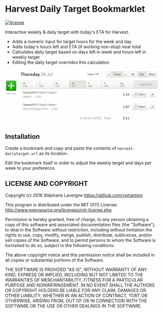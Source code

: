 # Harvest Daily Target Bookmarklet

[![license](https://img.shields.io/github/license/vphantom/gomisql.svg?style=plastic)]()

Interactive weekly & daily target with today's ETA for Harvest.

- Adds a numeric input for target hours for the week and day
- Adds today's hours left and ETA (if working non-stop) near total
- Calculates daily target based on days left in week and hours left in weekly target
- Editing the daily target overrides this calculation

[![Screenshot](harvest-dailytarget.png)]()

## Installation

Create a bookmark and copy and paste the contents of `harvest-dailytarget.url` as its location.

Edit the bookmark itself in order to adjust the weekly target and days per week to your preference.

## LICENSE AND COPYRIGHT

Copyright (c) 2018 Stéphane Lavergne <https://github.com/vphantom>

This program is distributed under the MIT (X11) License:
http://www.opensource.org/licenses/mit-license.php

Permission is hereby granted, free of charge, to any person obtaining a copy of this software and associated documentation files (the "Software"), to deal in the Software without restriction, including without limitation the rights to use, copy, modify, merge, publish, distribute, sublicense, and/or sell copies of the Software, and to permit persons to whom the Software is furnished to do so, subject to the following conditions:

The above copyright notice and this permission notice shall be included in all copies or substantial portions of the Software.

THE SOFTWARE IS PROVIDED "AS IS", WITHOUT WARRANTY OF ANY KIND, EXPRESS OR IMPLIED, INCLUDING BUT NOT LIMITED TO THE WARRANTIES OF MERCHANTABILITY, FITNESS FOR A PARTICULAR PURPOSE AND NONINFRINGEMENT. IN NO EVENT SHALL THE AUTHORS OR COPYRIGHT HOLDERS BE LIABLE FOR ANY CLAIM, DAMAGES OR OTHER LIABILITY, WHETHER IN AN ACTION OF CONTRACT, TORT OR OTHERWISE, ARISING FROM, OUT OF OR IN CONNECTION WITH THE SOFTWARE OR THE USE OR OTHER DEALINGS IN THE SOFTWARE.
